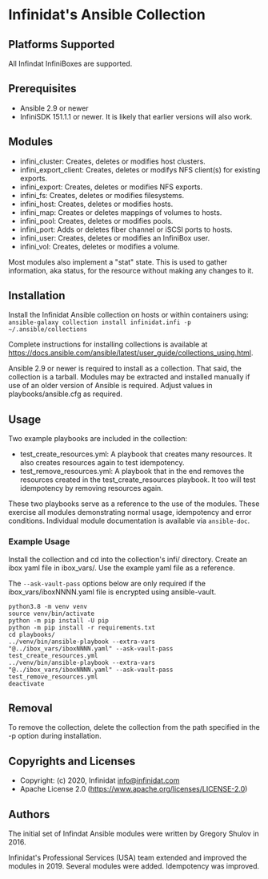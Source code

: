# Infinidat's Ansible Collection

## Platforms Supported
All Infindat InfiniBoxes are supported.

## Prerequisites
- Ansible 2.9 or newer
- InfiniSDK 151.1.1 or newer. It is likely that earlier versions will also work.

## Modules
- infini_cluster: Creates, deletes or modifies host clusters.
- infini_export_client: Creates, deletes or modifys NFS client(s) for existing exports.
- infini_export: Creates, deletes or modifies NFS exports.
- infini_fs: Creates, deletes or modifies filesystems.
- infini_host: Creates, deletes or modifies hosts.
- infini_map: Creates or deletes mappings of volumes to hosts.
- infini_pool: Creates, deletes or modifies pools.
- infini_port: Adds or deletes fiber channel or iSCSI ports to hosts.
- infini_user: Creates, deletes or modifies an InfiniBox user.
- infini_vol: Creates, deletes or modifies a volume.

Most modules also implement a "stat" state.  This is used to gather information, aka status, for the resource without making any changes to it.

## Installation
Install the Infinidat Ansible collection on hosts or within containers using:
`ansible-galaxy collection install infinidat.infi -p ~/.ansible/collections`

Complete instructions for installing collections is available at https://docs.ansible.com/ansible/latest/user_guide/collections_using.html.

Ansible 2.9 or newer is required to install as a collection.  That said, the collection is a tarball.  Modules may be extracted and installed manually if use of an older version of Ansible is required.  Adjust values in playbooks/ansible.cfg as required. 

## Usage
Two example playbooks are included in the collection:

- test_create_resources.yml: A playbook that creates many resources. It also creates resources again to test idempotency.
- test_remove_resources.yml: A playbook that in the end removes the resources created in the test_create_resources playbook. It too will test idempotency by removing resources again.

These two playbooks serve as a reference to the use of the modules. These exercise all modules demonstrating normal usage, idempotency and error conditions. Individual module documentation is available via `ansible-doc`.

### Example Usage
Install the collection and cd into the collection's infi/ directory.  Create an ibox yaml file in ibox_vars/.  Use the example yaml file as a reference.

The `--ask-vault-pass` options below are only required if the ibox_vars/iboxNNNN.yaml file is encrypted using ansible-vault.
```
python3.8 -m venv venv
source venv/bin/activate
python -m pip install -U pip
python -m pip install -r requirements.txt
cd playbooks/
../venv/bin/ansible-playbook --extra-vars "@../ibox_vars/iboxNNNN.yaml" --ask-vault-pass test_create_resources.yml
../venv/bin/ansible-playbook --extra-vars "@../ibox_vars/iboxNNNN.yaml" --ask-vault-pass test_remove_resources.yml
deactivate
```

## Removal
To remove the collection, delete the collection from the path specified in the -p option during installation.

## Copyrights and Licenses
- Copyright: (c) 2020, Infinidat <info@infinidat.com>
- Apache License 2.0 (https://www.apache.org/licenses/LICENSE-2.0)

## Authors
The initial set of Infindat Ansible modules were written by Gregory Shulov in 2016.

Infinidat's Professional Services (USA) team extended and improved the modules in 2019. Several modules were added. Idempotency was improved.
